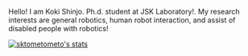 Hello! I am Koki Shinjo. Ph.d. student at JSK Laboratory!.
My research interests are general robotics, human robot interaction, and assist of disabled people with robotics!


[![sktometometo's stats](https://github-readme-stats-ten-omega-58.vercel.app/api?username=sktometometo&show_icons=true)](https://github.com/sktometometo)

<!--
**sktometometo/sktometometo** is a ✨ _special_ ✨ repository because its `README.md` (this file) appears on your GitHub profile.

Here are some ideas to get you started:

- 🔭 I’m currently working on ...
- 🌱 I’m currently learning Large Language Models
- 👯 I’m looking to collaborate on ...
- 🤔 I’m looking for help with ...
- 💬 Ask me about ...
- 📫 How to reach me: ...
- 😄 Pronouns: ...
- ⚡ Fun fact: ...
-->
